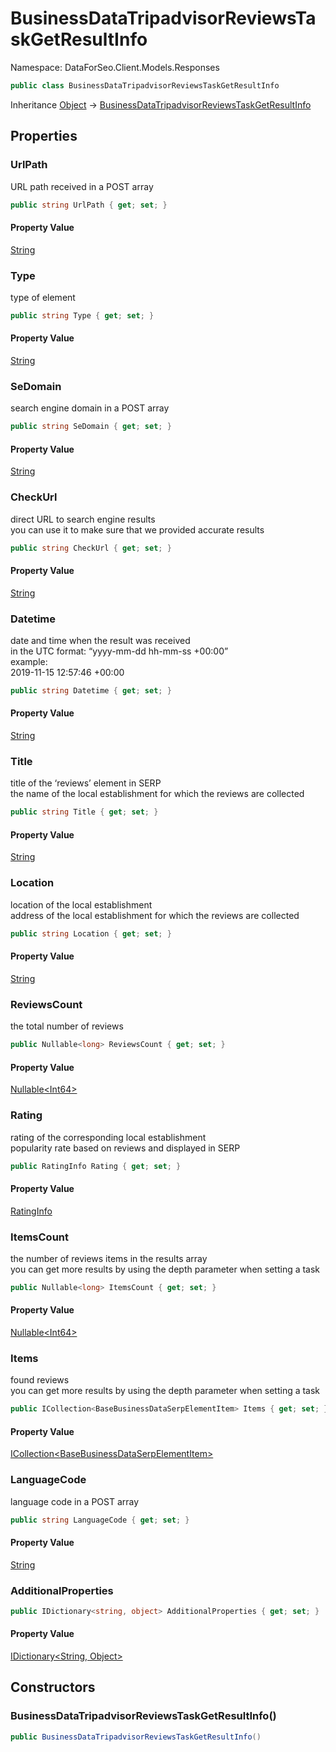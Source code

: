 # BusinessDataTripadvisorReviewsTaskGetResultInfo

Namespace: DataForSeo.Client.Models.Responses

```csharp
public class BusinessDataTripadvisorReviewsTaskGetResultInfo
```

Inheritance [Object](https://docs.microsoft.com/en-us/dotnet/api/system.object) → [BusinessDataTripadvisorReviewsTaskGetResultInfo](./dataforseo.client.models.responses.businessdatatripadvisorreviewstaskgetresultinfo.md)

## Properties

### **UrlPath**

URL path received in a POST array

```csharp
public string UrlPath { get; set; }
```

#### Property Value

[String](https://docs.microsoft.com/en-us/dotnet/api/system.string)<br>

### **Type**

type of element

```csharp
public string Type { get; set; }
```

#### Property Value

[String](https://docs.microsoft.com/en-us/dotnet/api/system.string)<br>

### **SeDomain**

search engine domain in a POST array

```csharp
public string SeDomain { get; set; }
```

#### Property Value

[String](https://docs.microsoft.com/en-us/dotnet/api/system.string)<br>

### **CheckUrl**

direct URL to search engine results
 <br>you can use it to make sure that we provided accurate results

```csharp
public string CheckUrl { get; set; }
```

#### Property Value

[String](https://docs.microsoft.com/en-us/dotnet/api/system.string)<br>

### **Datetime**

date and time when the result was received
 <br>in the UTC format: “yyyy-mm-dd hh-mm-ss +00:00”
 <br>example:
 <br>2019-11-15 12:57:46 +00:00

```csharp
public string Datetime { get; set; }
```

#### Property Value

[String](https://docs.microsoft.com/en-us/dotnet/api/system.string)<br>

### **Title**

title of the ‘reviews’ element in SERP
 <br>the name of the local establishment for which the reviews are collected

```csharp
public string Title { get; set; }
```

#### Property Value

[String](https://docs.microsoft.com/en-us/dotnet/api/system.string)<br>

### **Location**

location of the local establishment
 <br>address of the local establishment for which the reviews are collected

```csharp
public string Location { get; set; }
```

#### Property Value

[String](https://docs.microsoft.com/en-us/dotnet/api/system.string)<br>

### **ReviewsCount**

the total number of reviews

```csharp
public Nullable<long> ReviewsCount { get; set; }
```

#### Property Value

[Nullable&lt;Int64&gt;](https://docs.microsoft.com/en-us/dotnet/api/system.nullable-1)<br>

### **Rating**

rating of the corresponding local establishment
 <br>popularity rate based on reviews and displayed in SERP

```csharp
public RatingInfo Rating { get; set; }
```

#### Property Value

[RatingInfo](./dataforseo.client.models.ratinginfo.md)<br>

### **ItemsCount**

the number of reviews items in the results array
 <br>you can get more results by using the depth parameter when setting a task

```csharp
public Nullable<long> ItemsCount { get; set; }
```

#### Property Value

[Nullable&lt;Int64&gt;](https://docs.microsoft.com/en-us/dotnet/api/system.nullable-1)<br>

### **Items**

found reviews
 <br>you can get more results by using the depth parameter when setting a task

```csharp
public ICollection<BaseBusinessDataSerpElementItem> Items { get; set; }
```

#### Property Value

[ICollection&lt;BaseBusinessDataSerpElementItem&gt;](./dataforseo.client.models.basebusinessdataserpelementitem.md)<br>

### **LanguageCode**

language code in a POST array

```csharp
public string LanguageCode { get; set; }
```

#### Property Value

[String](https://docs.microsoft.com/en-us/dotnet/api/system.string)<br>

### **AdditionalProperties**

```csharp
public IDictionary<string, object> AdditionalProperties { get; set; }
```

#### Property Value

[IDictionary&lt;String, Object&gt;](https://docs.microsoft.com/en-us/dotnet/api/system.collections.generic.idictionary-2)<br>

## Constructors

### **BusinessDataTripadvisorReviewsTaskGetResultInfo()**

```csharp
public BusinessDataTripadvisorReviewsTaskGetResultInfo()
```
